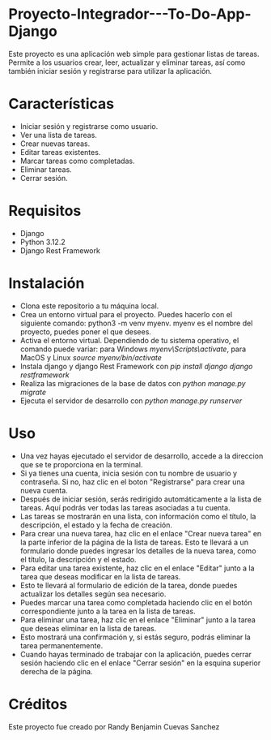 # Proyecto-Integrador---To-Do-App-Django
Este proyecto es una aplicación web simple para gestionar listas de tareas. Permite a los usuarios crear, leer, actualizar y eliminar tareas, así como también iniciar sesión y registrarse para utilizar la aplicación.

# Características
- Iniciar sesión y registrarse como usuario.
- Ver una lista de tareas.
- Crear nuevas tareas.
- Editar tareas existentes.
- Marcar tareas como completadas.
- Eliminar tareas.
- Cerrar sesión.

# Requisitos
- Django
- Python 3.12.2
- Django Rest Framework

# Instalación
- Clona este repositorio a tu máquina local.
- Crea un entorno virtual para el proyecto. Puedes hacerlo con el siguiente comando: python3 -m venv myenv. myenv es el nombre del proyecto, puedes poner el que desees.
- Activa el entorno virtual. Dependiendo de tu sistema operativo, el comando puede variar: para Windows *myenv\Scripts\activate*, para MacOS y Linux *source myenv/bin/activate*
- Instala django y django Rest Framework con *pip install django django restframework*
- Realiza las migraciones de la base de datos con *python manage.py migrate*
- Ejecuta el servidor de desarrollo con *python manage.py runserver*

# Uso
- Una vez hayas ejecutado el servidor de desarrollo, accede a la direccion que se te proporciona en la terminal.
- Si ya tienes una cuenta, inicia sesión con tu nombre de usuario y contraseña. Si no, haz clic en el boton "Registrarse" para crear una nueva cuenta.
- Después de iniciar sesión, serás redirigido automáticamente a la lista de tareas. Aquí podrás ver todas las tareas asociadas a tu cuenta.
- Las tareas se mostrarán en una lista, con información como el título, la descripción, el estado y la fecha de creación.
- Para crear una nueva tarea, haz clic en el enlace "Crear nueva tarea" en la parte inferior de la página de la lista de tareas. Esto te llevará a un formulario donde puedes ingresar los detalles de la nueva tarea, como el título, la descripción y el estado.
- Para editar una tarea existente, haz clic en el enlace "Editar" junto a la tarea que deseas modificar en la lista de tareas.
- Esto te llevará al formulario de edición de la tarea, donde puedes actualizar los detalles según sea necesario.
- Puedes marcar una tarea como completada haciendo clic en el botón correspondiente junto a la tarea en la lista de tareas.
- Para eliminar una tarea, haz clic en el enlace "Eliminar" junto a la tarea que deseas eliminar en la lista de tareas.
- Esto mostrará una confirmación y, si estás seguro, podrás eliminar la tarea permanentemente.
- Cuando hayas terminado de trabajar con la aplicación, puedes cerrar sesión haciendo clic en el enlace "Cerrar sesión" en la esquina superior derecha de la página.

# Créditos
Este proyecto fue creado por Randy Benjamin Cuevas Sanchez 


